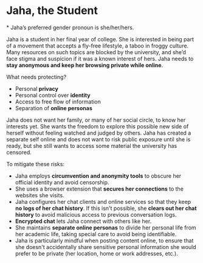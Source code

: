 # Jaha, the Student

\* Jaha’s preferred gender pronoun is she/her/hers.

Jaha is a student in her final year of college. She is interested in being part of a movement that accepts a fly-free lifestyle, a taboo in froggy culture. Many resources on such topics are blocked by the university, and she’d face stigma and suspicion if it was a known interest of hers. Jaha needs to **stay anonymous and keep her browsing private while online**.

What needs protecting?

- Personal **privacy**
- Personal control over **identity**
- Access to free flow of information
- Separation of **online personas**

Jaha does not want her family, or many of her social circle, to know her interests yet. She wants the freedom to explore this possible new side of herself without feeling watched and judged by others. Jaha has created a separate self online and does not want to risk public exposure until she is ready, but she still wants to access some material the university has censored.

To mitigate these risks:

- Jaha employs **circumvention and anonymity tools** to obscure her official identity and avoid censorship.
- She uses a browser extension that **secures her connections** to the websites she visits.
- Jaha configures her chat clients and online services so that they keep **no logs of her chat history**. If this isn't possible, she **clears out her chat history** to avoid malicious access to previous conversation logs.
- **Encrypted chat** lets Jaha connect with others like her.
- She maintains **separate online personas** to divide her personal life from her academic life, taking special care to avoid being identifiable.
- Jaha is particularly mindful when posting content online, to ensure that she doesn't accidentally share sensitive personal information she would prefer to be private (her location, home or work addresses, etc.).
